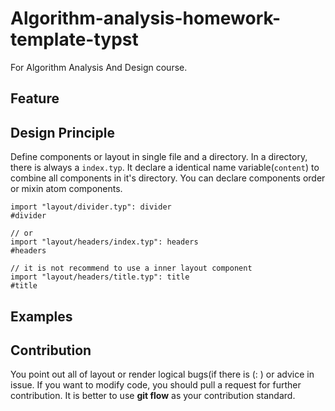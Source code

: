 # Algorithm-analysis-homework-template-typst

For Algorithm Analysis And Design course.

## Feature

## Design Principle

Define components or layout in single file and a directory.
In a directory, there is always a `index.typ`. It declare a
identical name variable(`content`) to combine all components
in it's directory. You can declare components order or mixin
atom components.

```typst
import "layout/divider.typ": divider
#divider

// or
import "layout/headers/index.typ": headers
#headers

// it is not recommend to use a inner layout component
import "layout/headers/title.typ": title
#title
```

## Examples

## Contribution

You point out all of layout or render logical bugs(if there is (: )
or advice in issue. If you want to modify code, you should pull a
request for further contribution. It is better to use **git flow**
as your contribution standard.

